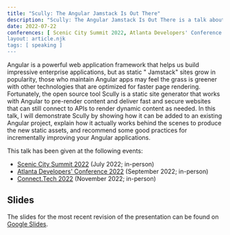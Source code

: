 ```yaml
---
title: "Scully: The Angular Jamstack Is Out There"
description: "Scully: The Angular Jamstack Is Out There is a talk about the static site generator that has been presented at Scenic City Summit 2022 and Connect.Tech 2022."
date: 2022-07-22
conferences: [ Scenic City Summit 2022, Atlanta Developers' Conference 2022, Connect.Tech 2022 ]
layout: article.njk
tags: [ speaking ]
---
```


Angular is a powerful web application framework that helps us build impressive enterprise applications, but as static "
Jamstack" sites grow in popularity, those who maintain Angular apps may feel the grass is greener with other
technologies that are optimized for faster page rendering. Fortunately, the open source tool Scully is a static site
generator that works with Angular to pre-render content and deliver fast and secure websites that can still connect to
APIs to render dynamic content as needed. In this talk, I will demonstrate Scully by showing how it can be added to an
existing Angular project, explain how it actually works behind the scenes to produce the new static assets, and
recommend some good practices for incrementally improving your Angular applications.

This talk has been given at the following events:

- [Scenic City Summit 2022](https://sceniccitysummit.com/2022-schedule/) (July 2022; in-person)
- [Atlanta Developers' Conference 2022](https://www.atldevcon.com/schedule) (September 2022; in-person)
- [Connect.Tech 2022](https://2022.connect.tech/session/?id=351073) (November 2022; in-person)


## Slides

The slides for the most recent revision of the presentation can be found on
[Google Slides](https://docs.google.com/presentation/d/1yo1rwowzje6MBiLz1udCs2VsqxYzDfVqnThRTIdybCY/edit).